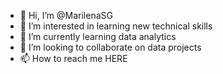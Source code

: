 - 👋 Hi, I’m @MarilenaSG
- 👀 I’m interested in learning new technical skills
- 🌱 I’m currently learning data analytics
- 💞️ I’m looking to collaborate on data projects
- 📫 How to reach me HERE

<!---
MarilenaSG/MarilenaSG is a ✨ special ✨ repository because its `README.md` (this file) appears on your GitHub profile.
You can click the Preview link to take a look at your changes.
--->
